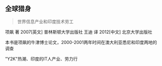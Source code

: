 ## 全球猎身
> 世界信息产业和印度技术劳工

项飙 著 2007[英文] 普林斯顿大学出版社 
王迪 译 2012[中文] 北京大学出版社

本书是项飙的牛津博士论文，2000-2001两年时间在澳大利亚悉尼和印度两地的调查

"Y2K"热潮、印度的IT人产业、劳力行

